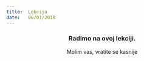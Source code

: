 ```yaml
---
title:  Lekcija
date:   06/01/2018
---
```


### <center>Radimo na ovoj lekciji.</center>
<center>Molim vas, vratite se kasnije</center>